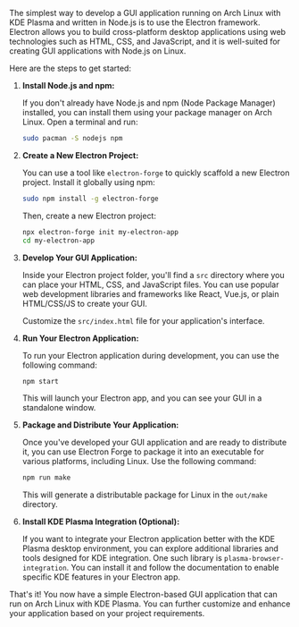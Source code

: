 The simplest way to develop a GUI application running on Arch Linux with KDE Plasma and written in Node.js is to use the Electron framework. Electron allows you to build cross-platform desktop applications using web technologies such as HTML, CSS, and JavaScript, and it is well-suited for creating GUI applications with Node.js on Linux.

Here are the steps to get started:

1. **Install Node.js and npm:**

   If you don't already have Node.js and npm (Node Package Manager) installed, you can install them using your package manager on Arch Linux. Open a terminal and run:

   ```bash
   sudo pacman -S nodejs npm
   ```

2. **Create a New Electron Project:**

   You can use a tool like `electron-forge` to quickly scaffold a new Electron project. Install it globally using npm:

   ```bash
   sudo npm install -g electron-forge
   ```

   Then, create a new Electron project:

   ```bash
   npx electron-forge init my-electron-app
   cd my-electron-app
   ```

3. **Develop Your GUI Application:**

   Inside your Electron project folder, you'll find a `src` directory where you can place your HTML, CSS, and JavaScript files. You can use popular web development libraries and frameworks like React, Vue.js, or plain HTML/CSS/JS to create your GUI.

   Customize the `src/index.html` file for your application's interface.

4. **Run Your Electron Application:**

   To run your Electron application during development, you can use the following command:

   ```bash
   npm start
   ```

   This will launch your Electron app, and you can see your GUI in a standalone window.

5. **Package and Distribute Your Application:**

   Once you've developed your GUI application and are ready to distribute it, you can use Electron Forge to package it into an executable for various platforms, including Linux. Use the following command:

   ```bash
   npm run make
   ```

   This will generate a distributable package for Linux in the `out/make` directory.

6. **Install KDE Plasma Integration (Optional):**

   If you want to integrate your Electron application better with the KDE Plasma desktop environment, you can explore additional libraries and tools designed for KDE integration. One such library is `plasma-browser-integration`. You can install it and follow the documentation to enable specific KDE features in your Electron app.

That's it! You now have a simple Electron-based GUI application that can run on Arch Linux with KDE Plasma. You can further customize and enhance your application based on your project requirements.
